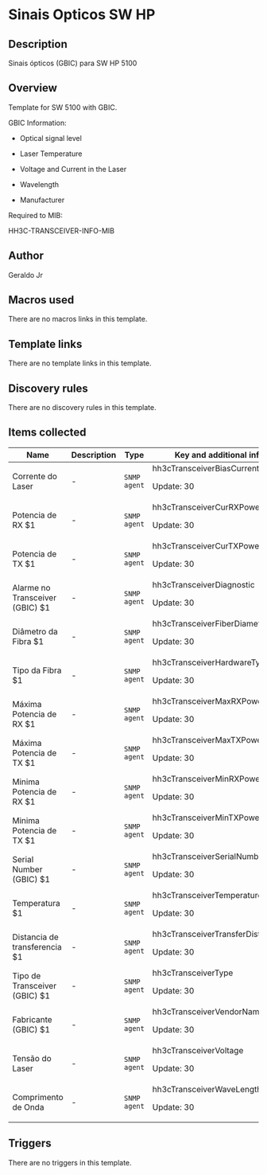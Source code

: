 # Sinais Opticos SW HP

## Description

Sinais ópticos (GBIC) para SW HP 5100

## Overview

Template for SW 5100 with GBIC.


 


GBIC Information:


- Optical signal level


- Laser Temperature


- Voltage and Current in the Laser


- Wavelength


- Manufacturer


 


Required to MIB:


HH3C-TRANSCEIVER-INFO-MIB



## Author

Geraldo Jr

## Macros used

There are no macros links in this template.

## Template links

There are no template links in this template.

## Discovery rules

There are no discovery rules in this template.

## Items collected

|Name|Description|Type|Key and additional info|
|----|-----------|----|----|
|Corrente do Laser|<p>-</p>|`SNMP agent`|hh3cTransceiverBiasCurrent<p>Update: 30</p>|
|Potencia de RX $1|<p>-</p>|`SNMP agent`|hh3cTransceiverCurRXPower<p>Update: 30</p>|
|Potencia de TX $1|<p>-</p>|`SNMP agent`|hh3cTransceiverCurTXPower<p>Update: 30</p>|
|Alarme no Transceiver (GBIC) $1|<p>-</p>|`SNMP agent`|hh3cTransceiverDiagnostic<p>Update: 30</p>|
|Diâmetro da Fibra $1|<p>-</p>|`SNMP agent`|hh3cTransceiverFiberDiameterType<p>Update: 30</p>|
|Tipo da Fibra $1|<p>-</p>|`SNMP agent`|hh3cTransceiverHardwareType<p>Update: 30</p>|
|Máxima Potencia de RX $1|<p>-</p>|`SNMP agent`|hh3cTransceiverMaxRXPower<p>Update: 30</p>|
|Máxima Potencia de TX $1|<p>-</p>|`SNMP agent`|hh3cTransceiverMaxTXPower<p>Update: 30</p>|
|Minima Potencia de RX $1|<p>-</p>|`SNMP agent`|hh3cTransceiverMinRXPower<p>Update: 30</p>|
|Minima Potencia de TX $1|<p>-</p>|`SNMP agent`|hh3cTransceiverMinTXPower<p>Update: 30</p>|
|Serial Number (GBIC) $1|<p>-</p>|`SNMP agent`|hh3cTransceiverSerialNumber<p>Update: 30</p>|
|Temperatura $1|<p>-</p>|`SNMP agent`|hh3cTransceiverTemperature<p>Update: 30</p>|
|Distancia de transferencia $1|<p>-</p>|`SNMP agent`|hh3cTransceiverTransferDistance<p>Update: 30</p>|
|Tipo de Transceiver (GBIC) $1|<p>-</p>|`SNMP agent`|hh3cTransceiverType<p>Update: 30</p>|
|Fabricante (GBIC) $1|<p>-</p>|`SNMP agent`|hh3cTransceiverVendorName<p>Update: 30</p>|
|Tensão do Laser|<p>-</p>|`SNMP agent`|hh3cTransceiverVoltage<p>Update: 30</p>|
|Comprimento de Onda|<p>-</p>|`SNMP agent`|hh3cTransceiverWaveLength<p>Update: 30</p>|
## Triggers

There are no triggers in this template.

